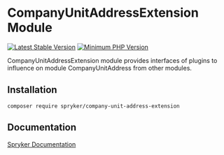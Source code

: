 # CompanyUnitAddressExtension Module
[![Latest Stable Version](https://poser.pugx.org/spryker/company-unit-address-extension/v/stable.svg)](https://packagist.org/packages/spryker/company-unit-address-extension)
[![Minimum PHP Version](https://img.shields.io/badge/php-%3E%3D%208.3-8892BF.svg)](https://php.net/)

CompanyUnitAddressExtension module provides interfaces of plugins to influence on module CompanyUnitAddress from other modules.

## Installation

```
composer require spryker/company-unit-address-extension
```

## Documentation

[Spryker Documentation](https://docs.spryker.com)
